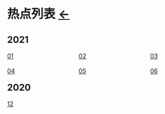 # 热点列表  [←](../../index.md)

## 2021

  <div style="left:60%;">

  <div style="position：relative;float:left;width:33%;height:35px;"><a href="https://ambroseren.github.io/test/Data/hot/2021/#01">01</a></div>

  <div style="position：relative;float:left;width:33%;height:35px;"><a href="https://ambroseren.github.io/test/Data/hot/2021/#02">02</a></div>

  <div style="position：relative;float:left;width:33%;height:35px;"><a href="https://ambroseren.github.io/test/Data/hot/2021/#03">03</a></div>

  </div>
  
  <div style="left:60%;">

  <div style="position：relative;float:left;width:33%;height:35px;"><a href="https://ambroseren.github.io/test/Data/hot/2021/#04">04</a></div>

  <div style="position：relative;float:left;width:33%;height:35px;"><a href="https://ambroseren.github.io/test/Data/hot/2021/#05">05</a></div>

  <div style="position：relative;float:left;width:33%;height:35px;"><a href="https://ambroseren.github.io/test/Data/hot/2021/#06">06</a></div>

  </div>  

## 2020

[12](2020/index.md#12)

[]()

